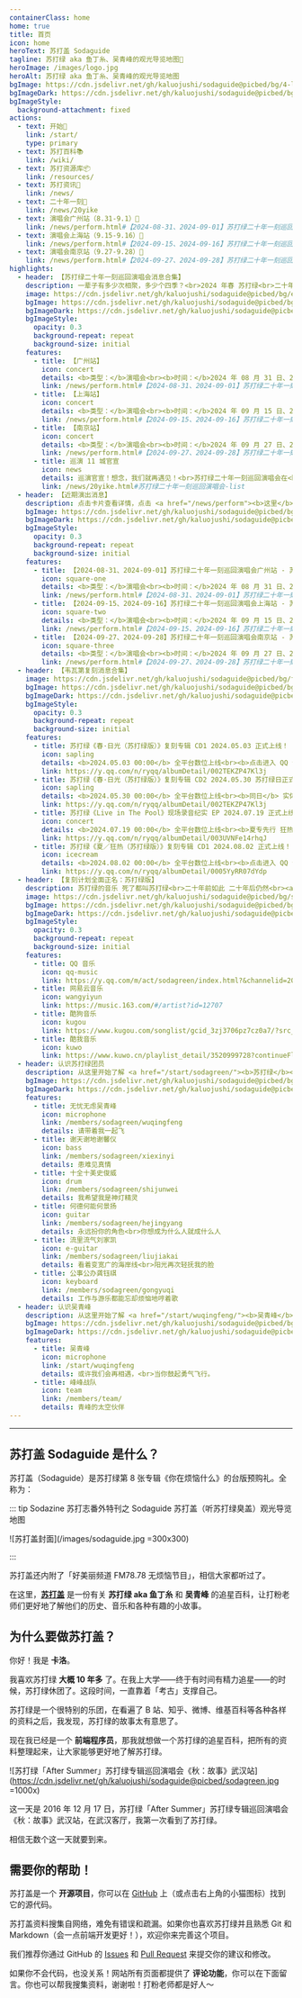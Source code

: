 ```yaml
---
containerClass: home
home: true
title: 首页
icon: home
heroText: 苏打盖 Sodaguide
tagline: 苏打绿 aka 鱼丁糸、吴青峰的观光导览地图🧭
heroImage: /images/logo.jpg
heroAlt: 苏打绿 aka 鱼丁糸、吴青峰的观光导览地图
bgImage: https://cdn.jsdelivr.net/gh/kaluojushi/sodaguide@picbed/bg/4-light.svg
bgImageDark: https://cdn.jsdelivr.net/gh/kaluojushi/sodaguide@picbed/bg/4-dark.svg
bgImageStyle:
  background-attachment: fixed
actions:
  - text: 开始🎸
    link: /start/
    type: primary
  - text: 苏打百科📚
    link: /wiki/
  - text: 苏打资源库📦
    link: /resources/
  - text: 苏打资讯📰
    link: /news/
  - text: 二十年一刻🎤
    link: /news/20yike
  - text: 演唱会广州站（8.31-9.1）🎤
    link: /news/perform.html#【2024-08-31、2024-09-01】苏打绿二十年一刻巡回演唱会广州站-苏打绿
  - text: 演唱会上海站（9.15-9.16）🎤
    link: /news/perform.html#【2024-09-15、2024-09-16】苏打绿二十年一刻巡回演唱会上海站-苏打绿
  - text: 演唱会南京站（9.27-9.28）🎤
    link: /news/perform.html#【2024-09-27、2024-09-28】苏打绿二十年一刻巡回演唱会南京站-苏打绿
highlights:
  - header: 【苏打绿二十年一刻巡回演唱会消息合集】
    description: 一辈子有多少次相聚，多少个四季？<br>2024 年春 苏打绿<br>二十年一刻 巡回演唱会<br><a href="https://weibo.com/u/7889590866" target="_blank"><b>微博</b></a>、<a href="https://www.facebook.com/20thSG.Tour" target="_blank"><b>Facebook</b></a>、<a href="https://www.instagram.com/sodagreen.20th/" target="_blank"><b>Instagram</b></a>、<a href="https://www.xiaohongshu.com/user/profile/5ff1b5b1000000000100511c" target="_blank"><b>小红书</b></a>、<a href="https://space.bilibili.com/3546653889923355" target="_blank"><b>Bilibili</b></a>
    image: https://cdn.jsdelivr.net/gh/kaluojushi/sodaguide@picbed/bg/ershinianyike.jpg
    bgImage: https://cdn.jsdelivr.net/gh/kaluojushi/sodaguide@picbed/bg/ershinianyike.jpg
    bgImageDark: https://cdn.jsdelivr.net/gh/kaluojushi/sodaguide@picbed/bg/ershinianyike.jpg
    bgImageStyle:
      opacity: 0.3
      background-repeat: repeat
      background-size: initial
    features:
      - title: 【广州站】
        icon: concert
        details: <b>类型：</b>演唱会<br><b>时间：</b>2024 年 08 月 31 日、2024 年 09 月 01 日<br><b>地点：</b>宝能广州国际体育演艺中心<br><b>演出信息：</b>每晚 19:00 开始<br><b>开票时间：</b>2024 年 08 月 07 日 12:18<br><b>票价：</b>480/680/980/1280/1580（片刻永恒特区），电子票强实名条件退<br><b>购票平台（加粗为总代）：</b><b>猫眼</b>、大麦、票星球
        link: /news/perform.html#【2024-08-31、2024-09-01】苏打绿二十年一刻巡回演唱会广州站-苏打绿
      - title: 【上海站】
        icon: concert
        details: <b>类型：</b>演唱会<br><b>时间：</b>2024 年 09 月 15 日、2024 年 09 月 16 日<br><b>地点：</b>上海梅赛德斯-奔驰文化中心<br><b>演出信息：</b>每晚 19:00 开始<br><b>开票时间：</b>2024 年 08 月 20 日 12:18<br><b>票价：</b>480/680/880/1180/1280/1580（片刻永恒特区），电子票强实名条件退<br><b>购票平台（加粗为总代）：</b><b>纷玩岛</b>、<b>大麦</b>
        link: /news/perform.html#【2024-09-15、2024-09-16】苏打绿二十年一刻巡回演唱会上海站-苏打绿
      - title: 【南京站】
        icon: concert
        details: <b>类型：</b>演唱会<br><b>时间：</b>2024 年 09 月 27 日、2024 年 09 月 28 日<br><b>地点：</b>南京青奥体育公园体育馆<br><b>演出信息：</b>每晚 19:00 开始<br><b>开票时间：</b>2024 年 07 月 25 日 12:18<br><b>票价：</b>480/680/980/1280/1580（片刻永恒特区），电子票强实名条件退<br><b>购票平台（加粗为总代）：</b><b>大麦</b>、猫眼、票星球
        link: /news/perform.html#【2024-09-27、2024-09-28】苏打绿二十年一刻巡回演唱会南京站-苏打绿
      - title: 巡演 11 城官宣
        icon: news
        details: 巡演官宣！想念，我们就再遇见！<br>苏打绿二十年一刻巡回演唱会在<br><b>广州、郑州、厦门、深圳</b><br><b>重庆、南京、武汉、杭州</b><br><b>成都、北京、上海</b><br>即将登场！
        link: /news/20yike.html#苏打绿二十年一刻巡回演唱会-list
  - header: 【近期演出消息】
    description: 点击卡片查看详情，点击 <a href="/news/perform"><b>这里</b></a> 查看更多
    bgImage: https://cdn.jsdelivr.net/gh/kaluojushi/sodaguide@picbed/bg/perform2023.jpg
    bgImageDark: https://cdn.jsdelivr.net/gh/kaluojushi/sodaguide@picbed/bg/perform2023.jpg
    bgImageStyle:
      opacity: 0.3
      background-repeat: repeat
      background-size: initial
    features:
      - title: 【2024-08-31、2024-09-01】苏打绿二十年一刻巡回演唱会广州站 - 苏打绿
        icon: square-one
        details: <b>类型：</b>演唱会<br><b>时间：</b>2024 年 08 月 31 日、2024 年 09 月 01 日<br><b>地点：</b>宝能广州国际体育演艺中心<br><b>演出信息：</b>每晚 19:00 开始<br><b>开票时间：</b>2024 年 08 月 07 日 12:18<br><b>票价：</b>480/680/980/1280/1580（片刻永恒特区），电子票强实名条件退<br><b>购票平台（加粗为总代）：</b><b>猫眼</b>、大麦、票星球
        link: /news/perform.html#【2024-08-31、2024-09-01】苏打绿二十年一刻巡回演唱会广州站-苏打绿
      - title: 【2024-09-15、2024-09-16】苏打绿二十年一刻巡回演唱会上海站 - 苏打绿
        icon: square-two
        details: <b>类型：</b>演唱会<br><b>时间：</b>2024 年 09 月 15 日、2024 年 09 月 16 日<br><b>地点：</b>上海梅赛德斯-奔驰文化中心<br><b>演出信息：</b>每晚 19:00 开始<br><b>开票时间：</b>2024 年 08 月 20 日 12:18<br><b>票价：</b>480/680/880/1180/1280/1580（片刻永恒特区），电子票强实名条件退<br><b>购票平台（加粗为总代）：</b><b>纷玩岛</b>、<b>大麦</b>
        link: /news/perform.html#【2024-09-15、2024-09-16】苏打绿二十年一刻巡回演唱会上海站-苏打绿
      - title: 【2024-09-27、2024-09-28】苏打绿二十年一刻巡回演唱会南京站 - 苏打绿
        icon: square-three
        details: <b>类型：</b>演唱会<br><b>时间：</b>2024 年 09 月 27 日、2024 年 09 月 28 日<br><b>地点：</b>南京青奥体育公园体育馆<br><b>演出信息：</b>每晚 19:00 开始<br><b>开票时间：</b>2024 年 07 月 25 日 12:18<br><b>票价：</b>480/680/980/1280/1580（片刻永恒特区），电子票强实名条件退<br><b>购票平台（加粗为总代）：</b><b>大麦</b>、猫眼、票星球
        link: /news/perform.html#【2024-09-27、2024-09-28】苏打绿二十年一刻巡回演唱会南京站-苏打绿
  - header: 【韦瓦第复刻消息合集】
    image: https://cdn.jsdelivr.net/gh/kaluojushi/sodaguide@picbed/bg/fuke-spring.jpg
    bgImage: https://cdn.jsdelivr.net/gh/kaluojushi/sodaguide@picbed/bg/fuke-vivaldi.jpg
    bgImageDark: https://cdn.jsdelivr.net/gh/kaluojushi/sodaguide@picbed/bg/fuke-vivaldi.jpg
    bgImageStyle:
      opacity: 0.3
      background-repeat: repeat
      background-size: initial
    features:
      - title: 苏打绿《春·日光（苏打绿版）》复刻专辑 CD1 2024.05.03 正式上线！
        icon: sapling
        details: <b>2024.05.03 00:00</b> 全平台数位上线<br><b>点击进入 QQ 音乐收听链接</b>
        link: https://y.qq.com/n/ryqq/albumDetail/002TEKZP47Kl3j
      - title: 苏打绿《春·日光（苏打绿版）》复刻专辑 CD2 2024.05.30 苏打绿日正式上线！
        icon: sapling
        details: <b>2024.05.30 00:00</b> 全平台数位上线<br><b>同日</b> 实体正式发行<br><b>点击进入 QQ 音乐收听链接</b>
        link: https://y.qq.com/n/ryqq/albumDetail/002TEKZP47Kl3j
      - title: 苏打绿《Live in The Pool》现场录音纪实 EP 2024.07.19 正式上线！
        icon: concert
        details: <b>2024.07.19 00:00</b> 全平台数位上线<br><b>夏专先行 狂热现场</b><br><b>点击进入 QQ 音乐收听链接</b>
        link: https://y.qq.com/n/ryqq/albumDetail/003UVNFe14rhqJ
      - title: 苏打绿《夏／狂热（苏打绿版）》复刻专辑 CD1 2024.08.02 正式上线！
        icon: icecream
        details: <b>2024.08.02 00:00</b> 全平台数位上线<br><b>点击进入 QQ 音乐收听链接</b>
        link: https://y.qq.com/n/ryqq/albumDetail/0005YyRR07dYdp
  - header: 【复刻计划全面正名：苏打绿版】
    description: 苏打绿的音乐 死了都叫苏打绿<br>二十年前如此 二十年后仍然<br><a href="/start/sodagreen/oaeen.html#复刻计划"><b>什么是复刻计划？</b></a>
    image: https://cdn.jsdelivr.net/gh/kaluojushi/sodaguide@picbed/bg/sodaversion.jpg
    bgImage: https://cdn.jsdelivr.net/gh/kaluojushi/sodaguide@picbed/bg/sodaversion.jpg
    bgImageDark: https://cdn.jsdelivr.net/gh/kaluojushi/sodaguide@picbed/bg/sodaversion.jpg
    bgImageStyle:
      opacity: 0.3
      background-repeat: repeat
      background-size: initial
    features:
      - title: QQ 音乐
        icon: qq-music
        link: https://y.qq.com/m/act/sodagreen/index.html?&channelid=200501158&ADTAG=hz_wb_neirong72keep_cid=1
      - title: 网易云音乐
        icon: wangyiyun
        link: https://music.163.com/#/artist?id=12707
      - title: 酷狗音乐
        icon: kugou
        link: https://www.kugou.com/songlist/gcid_3zj3706pz7cz0a7/?src_cid=3zj3706pz7cz0a7&chl=link&kgsscty1=link
      - title: 酷我音乐
        icon: kuwo
        link: https://www.kuwo.cn/playlist_detail/3520999728?continueFlag=71a4366dbfa42f32ca48461ec1db7a1d
  - header: 认识苏打绿团员
    description: 从这里开始了解 <a href="/start/sodagreen/"><b>苏打绿</b></a> 团员
    bgImage: https://cdn.jsdelivr.net/gh/kaluojushi/sodaguide@picbed/bg/3-light.svg
    bgImageDark: https://cdn.jsdelivr.net/gh/kaluojushi/sodaguide@picbed/bg/3-dark.svg
    features:
      - title: 无忧无虑吴青峰
        icon: microphone
        link: /members/sodagreen/wuqingfeng
        details: 请带着我一起飞
      - title: 谢天谢地谢馨仪
        icon: bass
        link: /members/sodagreen/xiexinyi
        details: 患难见真情
      - title: 十全十美史俊威
        icon: drum
        link: /members/sodagreen/shijunwei
        details: 我希望我是神灯精灵
      - title: 何德何能何景扬
        icon: guitar
        link: /members/sodagreen/hejingyang
        details: 永远扮你的角色<br>你想成为什么人就成什么人
      - title: 流里流气刘家凯
        icon: e-guitar
        link: /members/sodagreen/liujiakai
        details: 看着变宽广的海岸线<br>阳光再次轻抚我的脸
      - title: 公事公办龚钰祺
        icon: keyboard
        link: /members/sodagreen/gongyuqi
        details: 工作与游乐都能忘却烦恼地哼着歌
  - header: 认识吴青峰
    description: 从这里开始了解 <a href="/start/wuqingfeng/"><b>吴青峰</b></a>
    bgImage: https://cdn.jsdelivr.net/gh/kaluojushi/sodaguide@picbed/bg/6-light.svg
    bgImageDark: https://cdn.jsdelivr.net/gh/kaluojushi/sodaguide@picbed/bg/6-dark.svg
    features:
      - title: 吴青峰
        icon: microphone
        link: /start/wuqingfeng
        details: 或许我们会再相遇，<br>当你鼓起勇气飞行。
      - title: 峰峰战队
        icon: team
        link: /members/team/
        details: 青峰的太空伙伴
---
```


---

## 苏打盖 Sodaguide 是什么？

苏打盖（Sodaguide）是苏打绿第 8 张专辑《你在烦恼什么》的台版预购礼。全称为：

::: tip Sodazine 苏打志番外特刊之 Sodaguide 苏打盖（听苏打绿臭盖）观光导览地图

![苏打盖封面](/images/sodaguide.jpg =300x300)

:::

苏打盖还内附了「好美丽频道 FM78.78 无烦恼节目」，相信大家都听过了。

在这里，[**苏打盖**](/) 是一份有关 **苏打绿 aka 鱼丁糸** 和 **吴青峰** 的追星百科，让打粉老师们更好地了解他们的历史、音乐和各种有趣的小故事。

## 为什么要做苏打盖？

你好！我是 **卡洛**。

我喜欢苏打绿 **大概 10 年多** 了。在我上大学——终于有时间有精力追星——的时候，苏打绿休团了。这段时间，一直靠着「考古」支撑自己。

苏打绿是一个很特别的乐团，在看遍了 B 站、知乎、微博、维基百科等各种各样的资料之后，我发现，苏打绿的故事太有意思了。

现在我已经是一个 **前端程序员**，那我就想做一个苏打绿的追星百科，把所有的资料整理起来，让大家能够更好地了解苏打绿。

![苏打绿「After Summer」苏打绿专辑巡回演唱会《秋：故事》武汉站](https://cdn.jsdelivr.net/gh/kaluojushi/sodaguide@picbed/sodagreen.jpg =1000x)

这一天是 2016 年 12 月 17 日，苏打绿「After Summer」苏打绿专辑巡回演唱会《秋：故事》武汉站，在武汉客厅，我第一次看到了苏打绿。

相信无数个这一天就要到来。

## 需要你的帮助！

苏打盖是一个 **开源项目**，你可以在 [GitHub](https://github.com/kaluojushi/sodaguide) 上（或点击右上角的小猫图标）找到它的源代码。

苏打盖资料搜集自网络，难免有错误和疏漏。如果你也喜欢苏打绿并且熟悉 Git 和 Markdown（会一点前端开发更好！），欢迎你来完善这个项目。

我们推荐你通过 GitHub 的 [Issues](https://github.com/kaluojushi/sodaguide/issues) 和 [Pull Request](https://github.com/kaluojushi/sodaguide/pulls) 来提交你的建议和修改。

如果你不会代码，也没关系！网站所有页面都提供了 **评论功能**，你可以在下面留言。你也可以帮我搜集资料，谢谢啦！打粉老师都是好人～
